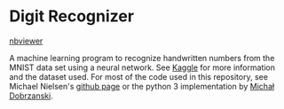 # Digit Recognizer

[nbviewer](http://nbviewer.jupyter.org/github/nuclth/Kaggle_Digit_Recognizer/blob/master/Neural_Network_Beginner.ipynb)

A machine learning program to recognize handwritten numbers from the MNIST data set using a neural network. See [Kaggle](https://www.kaggle.com/c/digit-recognizer) for more information and the dataset used. For most of the code used in this repository, see Michael Nielsen's [github page](https://github.com/mnielsen/neural-networks-and-deep-learning) or the python 3 implementation by [Michał Dobrzanski](https://github.com/MichalDanielDobrzanski/DeepLearningPython35).
